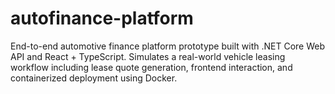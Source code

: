 # autofinance-platform
End-to-end automotive finance platform prototype built with .NET Core Web API and React + TypeScript. Simulates a real-world vehicle leasing workflow including lease quote generation, frontend interaction, and containerized deployment using Docker.
